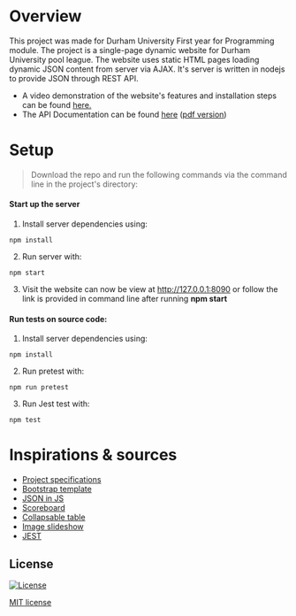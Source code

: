 # Overview
This project was made for Durham University First year for Programming module. The project is a single-page dynamic website for Durham University pool league. The website uses static HTML pages loading dynamic JSON content from server via AJAX. It's server is written in nodejs to provide JSON through REST API. 

- A video demonstration of the website's features and installation steps can be found [here.](https://github.com/rpsh88/pool-website/blob/master/video/Demo.mp4)
- The API Documentation can be found [here](https://documenter.getpostman.com/view/11072610/Szf3YUby?version=latest) ([pdf version](https://github.com/rpsh88/pool-website/blob/master/video/Demo.mp4))

# Setup
> Download the repo and run the following commands via the command line in the project's directory:

#### Start up the server
1. Install server dependencies using: 
```
npm install
```
2. Run server with:
```
npm start
```
3. Visit the website can now be view at http://127.0.0.1:8090 or follow the link is provided in command line after running **npm start**

#### Run tests on source code:
1. Install server dependencies using: 
```
npm install
```
2. Run pretest with: 
```
npm run pretest
```
3. Run Jest test with: 
```
npm test
```

# Inspirations & sources
- [Project specifications](https://github.com/stevenaeola/gitpitch/blob/master/prog/assessment_2_prog_1920/PITCHME.md)
- [Bootstrap template](https://startbootstrap.com/previews/agency/)
- [JSON in JS](https://www.digitalocean.com/community/tutorials/how-to-work-with-json-in-javascript)
- [Scoreboard](https://codepen.io/acnorrisuk/pen/LYEKQxo)
- [Collapsable table](https://www.w3schools.com/css/css_table.asp)
- [Image slideshow](https://www.w3schools.com/w3css/w3css_slideshow.asp)
- [JEST](https://jestjs.io/docs/en/getting-started.html)

## License

[![License](http://img.shields.io/:license-mit-blue.svg?style=flat-square)](http://badges.mit-license.org)

 [MIT license](http://opensource.org/licenses/mit-license.php)
